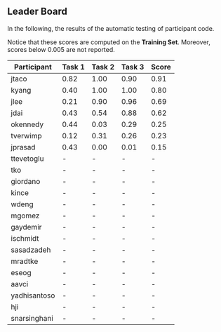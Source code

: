 ## Leader Board

In the following, the results of the automatic testing of participant code.

Notice that these scores are computed on the **Training Set**. Moreover, scores below 0.005 are not reported.

| Participant  | Task 1 | Task 2 | Task 3 | Score |
|---|---|---|---|---|
| jtaco | 0.82 | 1.00 |  0.90 | 0.91 | 
| kyang | 0.40 | 1.00 |  1.00 | 0.80 | 
| jlee | 0.21 | 0.90 |  0.96 | 0.69 | 
| jdai | 0.43 | 0.54 |  0.88 | 0.62 | 
| okennedy | 0.44 | 0.03 |  0.29 | 0.25 | 
| tverwimp | 0.12 | 0.31 |  0.26 | 0.23 | 
| jprasad | 0.43 | 0.00 |  0.01 | 0.15 | 
| ttevetoglu | - | - |  - | - | 
| tko | - | - |  - | - | 
| giordano | - | - |  - | - | 
| kince | - | - |  - | - | 
| wdeng | - | - |  - | - | 
| mgomez | - | - |  - | - | 
| gaydemir | - | - |  - | - | 
| ischmidt | - | - |  - | - | 
| sasadzadeh | - | - |  - | - | 
| mradtke | - | - |  - | - | 
| eseog | - | - |  - | - | 
| aavci | - | - |  - | - | 
| yadhisantoso | - | - |  - | - | 
| hji | - | - |  - | - | 
| snarsinghani | - | - |  - | - | 
